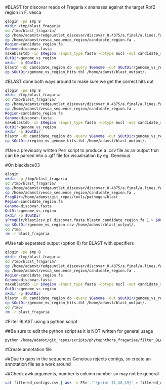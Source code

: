 #BLAST for discovar reads of Fragaria x ananassa against the target Rpf2 region in F. vesca

```bash
qlogin -pe smp 8
mkdir /tmp/blast_fragaria
cd /tmp/blast_fragaria/
cp /home/adamst/redgauntlet_discovar/discovar_0.4375/a.final/a.lines.fasta discovar.fasta
cp /home/adamst/vesca_sequence_region/candidate_region.fa .
Region=candidate_region.fa
Genome=discovar.fasta
makeblastdb -in $Region -input_type fasta -dbtype nucl -out candidate_region.db
OutDir=genome_vs_region
mkdir -p $OutDir
blastn -db candidate_region.db -query $Genome -out $OutDir/genome_vs_region_hits.tbl -evalue 1e-10 -outfmt 6 -num_threads 8 -num_alignments 1
cp $OutDir/genome_vs_region_hits.tbl /home/adamst/blast_output/.
```

#BLAST done both ways around to make sure we get the correct hits out

```bash
qlogin -pe smp 8
mkdir /tmp/blast_fragaria
cd /tmp/blast_fragaria/
cp /home/adamst/redgauntlet_discovar/discovar_0.4375/a.final/a.lines.fasta discovar.fasta
cp /home/adamst/vesca_sequence_region/candidate_region.fa .
Region=candidate_region.fa
Genome=discovar.fasta
makeblastdb -in $Region -input_type fasta -dbtype nucl -out candidate_region.db
OutDir=genome_vs_region
mkdir -p $OutDir
blastn -db candidate_region.db -query $Genome -out $OutDir/genome_vs_region_hits.tbl -evalue 1e-10 -outfmt 6 -num_threads 8 -num_alignments 1
cp $OutDir/region_vs_genome_hits.tbl /home/adamst/blast_output/.
```

#Use a previously written Perl script to produce a .csv file as an output that can be parsed into a .gff file for visualisation by eg. Geneious

#On blacklace03

```bash
qlogin
mkdir -p /tmp/blast_fragaria
cd /tmp/blast_fragaria/
cp /home/adamst/redgauntlet_discovar/discovar_0.4375/a.final/a.lines.fasta discovar.fasta
cp /home/adamst/vesca_sequence_region/candidate_region.fa .
ProgDir=/home/adamst/git_repos/tools/pathogen/blast
Region=candidate_region.fa
Genome=discovar.fasta
OutDir=genome_vs_region
mkdir -p $OutDir
$ProgDir/blast2csv.pl discovar.fasta blastn candidate_region.fa 1 > $OutDir/genome_vs_region.csv
cp $OutDir/genome_vs_region.csv /home/adamst/blast_output/.
cd /tmp
rm -r blast_fragaria
```

#Use tab separated output (option 6) for BLAST with specifiers

```bash
qlogin -pe smp 8
mkdir /tmp/blast_fragaria
cd /tmp/blast_fragaria/
cp /home/adamst/redgauntlet_discovar/discovar_0.4375/a.final/a.lines.fasta discovar.fasta
cp /home/adamst/vesca_sequence_region/candidate_region.fa .
Region=candidate_region.fa
Genome=discovar.fasta
makeblastdb -in $Region -input_type fasta -dbtype nucl -out candidate_region.db
OutDir=genome_vs_region
mkdir -p $OutDir
blastn -db candidate_region.db -query $Genome -out $OutDir/genome_vs_region_hits.tbl -evalue 1e-10 -outfmt '6 qseqid qseq sseqid pident length mismatch gapopen qstart qend sstart send evalue bitscore gaps qlen' -num_threads 8 -num_alignments 1
cp $OutDir/genome_vs_region_hits.tbl /home/adamst/blast_output/.
cd /tmp/
rm -r blast_fragaria
```

#Filter BLAST using a python script

##Be sure to edit the python script as it is NOT written for general usage

```bash
python /home/adamst/git_repos/scripts/phytophthora_fragariae/filter_BLAST_hits.py
```

#Create annotation file

##Due to gaps in the sequences Geneious rejects contigs, so create an annotation file as a work around

##Check awk arguments, number is column number so may not be general

```bash
cat filtered_contigs.csv | awk -v FS=',''{print $1,$8,$9}' > filtered_contigs.bed
```
